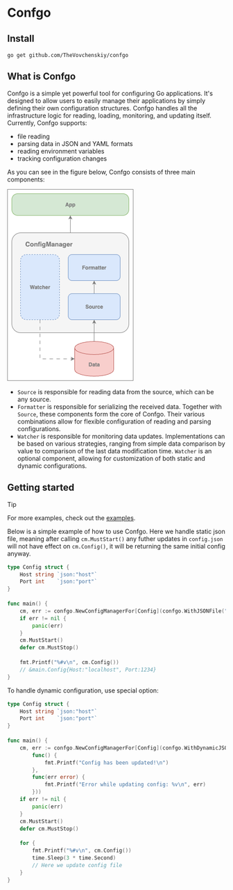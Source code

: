 # Confgo

## Install

```shell
go get github.com/TheVovchenskiy/confgo
```

## What is Confgo

Confgo is a simple yet powerful tool for configuring Go applications. It's designed to allow users to easily manage
their applications by simply defining their own configuration structures. Confgo handles all the infrastructure logic
for reading, loading, monitoring, and updating itself. Currently, Confgo supports:

- file reading
- parsing data in JSON and YAML formats
- reading environment variables
- tracking configuration changes

As you can see in the figure below, Confgo consists of three main components:

![schema](./assets/schema.png)

- `Source` is responsible for reading data from the source, which can be any source.
- `Formatter` is responsible for serializing the received data. Together with `Source`, these components form the core
  of Confgo. Their various combinations allow for flexible configuration of reading and parsing configurations.
- `Watcher` is responsible for monitoring data updates. Implementations can be based on various strategies, ranging from
  simple data comparison by value to comparison of the last data modification time. `Watcher` is an optional component,
  allowing for customization of both static and dynamic configurations.

## Getting started

> [!TIP]
> For more examples, check out the [examples](./examples).

Below is a simple example of how to use Confgo. Here we handle static json file, meaning after calling `cm.MustStart()`
any futher updates in `config.json` will not have effect on `cm.Config()`, it will be returning the same initial config
anyway.

```go
type Config struct {
	Host string `json:"host"`
	Port int    `json:"port"`
}

func main() {
	cm, err := confgo.NewConfigManagerFor[Config](confgo.WithJSONFile("examples/static/config.json"))
	if err != nil {
		panic(err)
	}
	cm.MustStart()
	defer cm.MustStop()

	fmt.Printf("%#v\n", cm.Config())
	// &main.Config{Host:"localhost", Port:1234}
}
```

To handle dynamic configuration, use special option:

```go
type Config struct {
	Host string `json:"host"`
	Port int    `json:"port"`
}

func main() {
	cm, err := confgo.NewConfigManagerFor[Config](confgo.WithDynamicJSONFile("config.json",
		func() {
			fmt.Printf("Config has been updated!\n")
		},
		func(err error) {
			fmt.Printf("Error while updating config: %v\n", err)
		}))
	if err != nil {
		panic(err)
	}
	cm.MustStart()
	defer cm.MustStop()

	for {
		fmt.Printf("%#v\n", cm.Config())
		time.Sleep(3 * time.Second)
		// Here we update config file
	}
}
```
